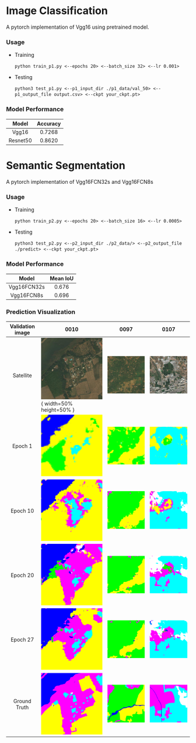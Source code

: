 # Image Classification

A pytorch implementation of Vgg16 using pretrained model.

### Usage

* Training

  ```
  python train_p1.py <--epochs 20> <--batch_size 32> <--lr 0.001>
  ```
* Testing

  ```
  python3 test_p1.py <--p1_input_dir ./p1_data/val_50> <--p1_output_file output.csv> <--ckpt your_ckpt.pt>
  ```

### Model Performance


|  Model  | Accuracy |
| :--------: | :--------: |
|  Vgg16  |  0.7268  |
| Resnet50 |  0.8620  |

# Semantic Segmentation

A pytorch implementation of Vgg16FCN32s and Vgg16FCN8s

### Usage

* Training

  ```
  python train_p2.py <--epochs 20> <--batch_size 16> <--lr 0.0005>
  ```
* Testing

  ```
  python3 test_p2.py <--p2_input_dir ./p2_data/> <--p2_output_file ./predict> <--ckpt your_ckpt.pt>
  ```

### Model Performance


|    Model    | Mean IoU |
| :-----------: | :--------: |
| Vgg16FCN32s |  0.676  |
| Vgg16FCN8s |  0.696  |

### Prediction Visualization


| Validation image | 0010                                             | 0097                                             | 0107                                             |
| :----------------: | -------------------------------------------------- | -------------------------------------------------- | -------------------------------------------------- |
|    Satellite    | ![image](image/0010_sat.jpg)  { width=50% height=50% } | ![image](image/0097_sat.jpg)                     | ![image](image/0107_sat.jpg)                     |
|     Epoch 1     | ![image](image/9cb47a9a-0010-epochs_0_mask.png)  | ![image](image/9cb47a9a-0097-epochs_0_mask.png)  | ![image](image/9cb47a9a-0107-epochs_0_mask.png)  |
|     Epoch 10     | ![image](image/9cb47a9a-0010-epochs_9_mask.png)  | ![image](image/9cb47a9a-0097-epochs_9_mask.png)  | ![image](image/9cb47a9a-0107-epochs_9_mask.png)  |
|     Epoch 20     | ![image](image/9cb47a9a-0010-epochs_19_mask.png) | ![image](image/9cb47a9a-0097-epochs_19_mask.png) | ![image](image/9cb47a9a-0107-epochs_19_mask.png) |
|     Epoch 27     | ![image](image/9cb47a9a-0010-epochs_26_mask.png) | ![image](image/9cb47a9a-0097-epochs_26_mask.png) | ![image](image/9cb47a9a-0107-epochs_26_mask.png) |
|   Ground Truth   | ![image](image/0010_mask.png)                    | ![image](image/0097_mask.png)                    | ![image](image/0107_mask.png)                    |
